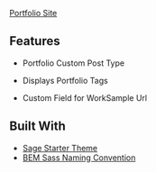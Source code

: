 
[Portfolio Site](http://iamjenise.com)



## Features

* Portfolio Custom Post Type


* Displays Portfolio Tags

	
* Custom Field for WorkSample Url



## Built With

* [Sage Starter Theme](https://roots.io/sage) 
* [BEM Sass Naming Convention](http://getbem.com/naming) 
